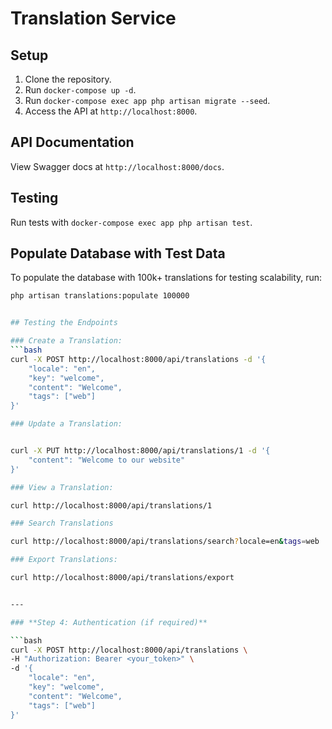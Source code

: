 # Translation Service

## Setup
1. Clone the repository.
2. Run `docker-compose up -d`.
3. Run `docker-compose exec app php artisan migrate --seed`.
4. Access the API at `http://localhost:8000`.

## API Documentation
View Swagger docs at `http://localhost:8000/docs`.

## Testing
Run tests with `docker-compose exec app php artisan test`.

## Populate Database with Test Data

To populate the database with 100k+ translations for testing scalability, run:

```bash
php artisan translations:populate 100000


## Testing the Endpoints

### Create a Translation:
```bash
curl -X POST http://localhost:8000/api/translations -d '{
    "locale": "en",
    "key": "welcome",
    "content": "Welcome",
    "tags": ["web"]
}'

### Update a Translation:


curl -X PUT http://localhost:8000/api/translations/1 -d '{
    "content": "Welcome to our website"
}'

### View a Translation:

curl http://localhost:8000/api/translations/1

### Search Translations

curl http://localhost:8000/api/translations/search?locale=en&tags=web

### Export Translations:

curl http://localhost:8000/api/translations/export


---

### **Step 4: Authentication (if required)**

```bash
curl -X POST http://localhost:8000/api/translations \
-H "Authorization: Bearer <your_token>" \
-d '{
    "locale": "en",
    "key": "welcome",
    "content": "Welcome",
    "tags": ["web"]
}'


